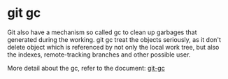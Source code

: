 # git gc

Git also have a mechanism so called gc to clean up garbages that generated during the working.
git gc treat the objects seriously, as it don't delete object which is referenced by not only
the local work tree, but also the indexes, remote-tracking branches and other possible user.

More detail about the gc, refer to the document: [git-gc](https://git-scm.com/docs/git-gc)
